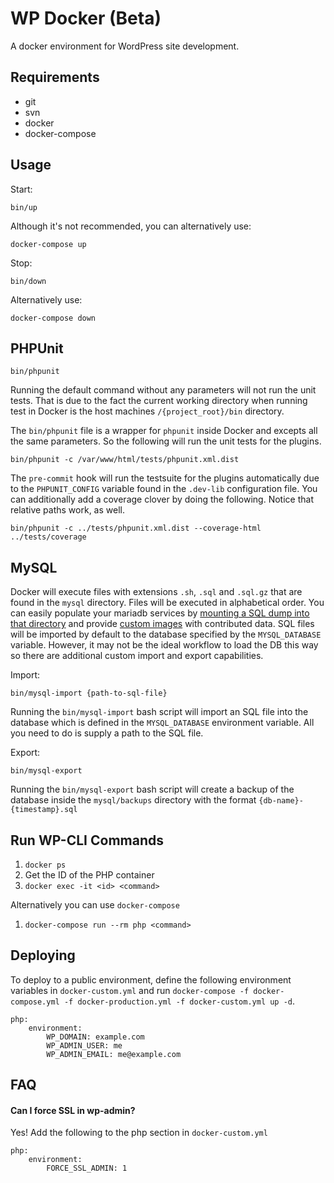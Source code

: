 # WP Docker (Beta)

A docker environment for WordPress site development.

## Requirements

* git
* svn
* docker
* docker-compose

## Usage

Start:

```
bin/up
```

Although it's not recommended, you can alternatively use:

```
docker-compose up
```

Stop:

```
bin/down
```

Alternatively use:

```
docker-compose down
```

## PHPUnit

```
bin/phpunit 
```

Running the default command without any parameters will not run the unit tests. That is due to the fact the current working directory when running test in Docker is the host machines `/{project_root}/bin` directory.
 
The `bin/phpunit` file is a wrapper for `phpunit` inside Docker and excepts all the same parameters. So the following will run the unit tests for the plugins.

```
bin/phpunit -c /var/www/html/tests/phpunit.xml.dist 
```

The `pre-commit` hook will run the testsuite for the plugins automatically due to the `PHPUNIT_CONFIG` variable found in the `.dev-lib` configuration file. You can additionally add a coverage clover by doing the following. Notice that relative paths work, as well. 

```
bin/phpunit -c ../tests/phpunit.xml.dist --coverage-html ../tests/coverage
```

## MySQL

Docker will execute files with extensions `.sh`, `.sql` and `.sql.gz` that are found in the `mysql` directory. Files will be executed in alphabetical order. You can easily populate your mariadb services by [mounting a SQL dump into that directory](https://docs.docker.com/engine/tutorials/dockervolumes/#mount-a-host-file-as-a-data-volume) and provide [custom images](https://docs.docker.com/reference/builder/) with contributed data. SQL files will be imported by default to the database specified by the `MYSQL_DATABASE` variable. However, it may not be the ideal workflow to load the DB this way so there are additional custom import and export capabilities.

Import:

```
bin/mysql-import {path-to-sql-file} 
```

Running the `bin/mysql-import` bash script will import an SQL file into the database which is defined in the `MYSQL_DATABASE` environment variable. All you need to do is supply a path to the SQL file.

Export:

```
bin/mysql-export 
```

Running the `bin/mysql-export` bash script will create a backup of the database inside the `mysql/backups` directory with the format `{db-name}-{timestamp}.sql`

## Run WP-CLI Commands

1. `docker ps`
1. Get the ID of the PHP container
1. `docker exec -it <id> <command>`

Alternatively you can use `docker-compose`

1. `docker-compose run --rm php <command>`

## Deploying

To deploy to a public environment, define the following environment
variables in `docker-custom.yml` and run `docker-compose -f docker-compose.yml -f docker-production.yml -f docker-custom.yml up -d`.

```
php:
	environment:
		WP_DOMAIN: example.com
		WP_ADMIN_USER: me
		WP_ADMIN_EMAIL: me@example.com
```

## FAQ

#### Can I force SSL in wp-admin?

Yes! Add the following to the php section in `docker-custom.yml`

```
php:
	environment:
		FORCE_SSL_ADMIN: 1
```
